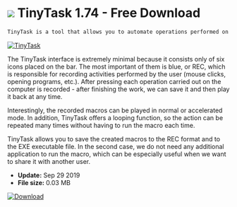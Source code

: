 # ![](https://cdn.softexe.net/static/icon/3/tinytask-9433.png) TinyTask 1.74 - Free Download

```sh
TinyTask is a tool that allows you to automate operations performed on your computer. Thanks to it, we will not only save a lot of time, but also energy in everyday work.
```
[![TinyTask](https://gallery.dpcdn.pl/imgc/Tools/67622/g_-_420x350_1.5_-_x20160502020119_0.png)](https://softexe.net/win/system/control/tinytask:adcc.html)

The TinyTask interface is extremely minimal because it consists only of six icons placed on the bar. The most important of them is blue, or REC, which is responsible for recording activities performed by the user (mouse clicks, opening programs, etc.). After pressing each operation carried out on the computer is recorded - after finishing the work, we can save it and then play it back at any time.
 
 Interestingly, the recorded macros can be played in normal or accelerated mode. In addition, TinyTask offers a looping function, so the action can be repeated many times without having to run the macro each time.
 
 TinyTask allows you to save the created macros to the REC format and to the EXE executable file. In the second case, we do not need any additional application to run the macro, which can be especially useful when we want to share it with another user.


- **Update:** Sep 29 2019
- **File size:** 0.03 MB

[![Download](https://cdn.softexe.net/static/img/download.png)](https://softexe.net/win/system/control/tinytask:adcc.html)

